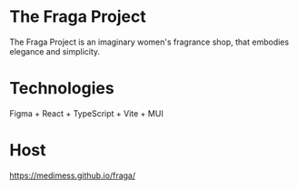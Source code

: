 # The Fraga Project

The Fraga Project is an imaginary women's fragrance shop, that embodies elegance and simplicity.

# Technologies

Figma + React + TypeScript + Vite + MUI

# Host

https://medimess.github.io/fraga/
